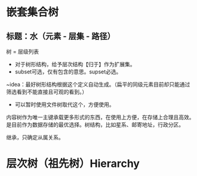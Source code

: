 # 嵌套集合树

## 标题：水（元素 - 层集 - 路径）

树 = 层级列表

- 对于树形结构，给予层次结构【归于】作为扩展集。
- subset可选，仅有包含的意思。supset必选。

~idea：最好树形结构根据这个定义自动生成。（扁平的同级元素目前却只能通过筛选看到不能直接且可观的看到。）

- 可以暂时使用文件树取代这个，方便使用。

内容树作为唯一主键承载更多形式的东西，在使用上方便，在存储上合理且高效。是目前作为数据存储的最优选择。树结构，比如星系、邮寄地址，行政分区。

继承，只确定从属关系。

# 层次树（祖先树）Hierarchy